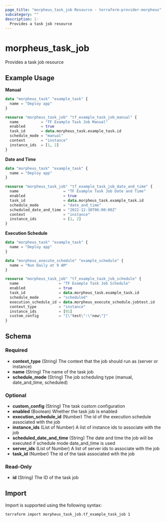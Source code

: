 ```yaml
---
page_title: "morpheus_task_job Resource - terraform-provider-morpheus"
subcategory: ""
description: |-
  Provides a task job resource
---
```


# morpheus_task_job

Provides a task job resource

## Example Usage

**Manual**

```terraform
data "morpheus_task" "example_task" {
  name = "Deploy app"
}

resource "morpheus_task_job" "tf_example_task_job_manual" {
  name          = "TF Example Task Job Manual"
  enabled       = true
  task_id       = data.morpheus_task.example_task.id
  schedule_mode = "manual"
  context       = "instance"
  instance_ids  = [1, 2]
}
```

**Date and Time**

```terraform
data "morpheus_task" "example_task" {
  name = "Deploy app"
}

resource "morpheus_task_job" "tf_example_task_job_date_and_time" {
  name                    = "TF Example Task Job Date and Time"
  enabled                 = true
  task_id                 = data.morpheus_task.example_task.id
  schedule_mode           = "date_and_time"
  scheduled_date_and_time = "2022-12-30T06:00:00Z"
  context                 = "instance"
  instance_ids            = [1, 2]
}
```

**Execution Schedule**

```terraform
data "morpheus_task" "example_task" {
  name = "Deploy app"
}

data "morpheus_execute_schedule" "example_schedule" {
  name = "Run Daily at 9 AM"
}

resource "morpheus_task_job" "tf_example_task_job_schedule" {
  name                  = "TF Example Task Job Schedule"
  enabled               = true
  task_id               = data.morpheus_task.example_task.id
  schedule_mode         = "scheduled"
  execution_schedule_id = data.morpheus_execute_schedule.jobtest.id
  context_type          = "instance"
  instance_ids          = [91]
  custom_config         = "{\"test\":\"new\"}"
}
```



<!-- schema generated by tfplugindocs -->
## Schema

### Required

- **context_type** (String) The context that the job should run as (server or instance)
- **name** (String) The name of the task job
- **schedule_mode** (String) The job scheduling type (manual, date_and_time, scheduled)

### Optional

- **custom_config** (String) The task custom configuration
- **enabled** (Boolean) Whether the task job is enabled
- **execution_schedule_id** (Number) The id of the execution schedule associated with the job
- **instance_ids** (List of Number) A list of instance ids to associate with the job
- **scheduled_date_and_time** (String) The date and time the job will be executed if schedule mode date_and_time is used
- **server_ids** (List of Number) A list of server ids to associate with the job
- **task_id** (Number) The id of the task associated with the job

### Read-Only

- **id** (String) The ID of the task job

## Import

Import is supported using the following syntax:

```shell
terraform import morpheus_task_job.tf_example_task_job 1
```
